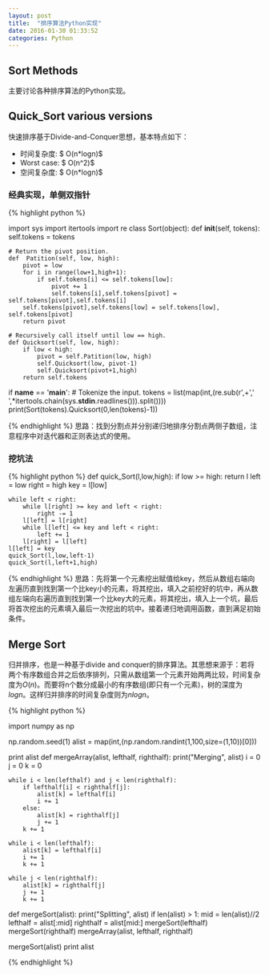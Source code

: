 ```yaml
---
layout: post
title:  "排序算法Python实现"
date: 2016-01-30 01:33:52
categories: Python
---
```

## Sort Methods
主要讨论各种排序算法的Python实现。

## Quick_Sort various versions
快速排序基于Divide-and-Conquer思想，基本特点如下：

*  时间复杂度: $ O(n*logn)$ 
*  Worst case: $ O(n^2)$ 
*  空间复杂度: $ O(n*logn)$ 

### 经典实现，单侧双指针
{% highlight python %}

import sys
import itertools
import re
class Sort(object):
	def __init__(self, tokens):
		self.tokens = tokens

	# Return the pivot position.
	def  Patition(self, low, high):
		pivot = low
		for i in range(low+1,high+1):
			if self.tokens[i] <= self.tokens[low]:
				pivot += 1
				self.tokens[i],self.tokens[pivot] = self.tokens[pivot],self.tokens[i]
		self.tokens[pivot],self.tokens[low] = self.tokens[low], self.tokens[pivot]
		return pivot

	# Recursively call itself until low == high.
	def Quicksort(self, low, high):
		if low < high:
			pivot = self.Patition(low, high)
			self.Quicksort(low, pivot-1)
			self.Quicksort(pivot+1,high)
		return self.tokens

if __name__ == '__main__':
	# Tokenize the input.
	tokens = list(map(int,(re.sub(r',+',' ',*itertools.chain(sys.__stdin__.readlines())).split())))
	print(Sort(tokens).Quicksort(0,len(tokens)-1))

{% endhighlight %}
思路：找到分割点并分别递归地排序分割点两侧子数组，注意程序中对迭代器和正则表达式的使用。

### 挖坑法
{% highlight python %}
def quick_Sort(l,low,high):
	if low >= high:
		return l
	left  = low
	right = high
	key   = l[low]

	while left < right:
		while l[right] >= key and left < right:
			right -= 1
		l[left] = l[right]
		while l[left] <= key and left < right:
			left += 1
		l[right] = l[left]
	l[left] = key
	quick_Sort(l,low,left-1)
	quick_Sort(l,left+1,high)

{% endhighlight %}
思路：先将第一个元素挖出赋值给key，然后从数组右端向左遍历直到找到第一个比key小的元素，将其挖出，填入之前挖好的坑中，再从数组左端向右遍历直到找到第一个比key大的元素，将其挖出，填入上一个坑，最后将首次挖出的元素填入最后一次挖出的坑中。接着递归地调用函数，直到满足初始条件。

## Merge Sort
归并排序，也是一种基于divide and conquer的排序算法。其思想来源于：若将两个有序数组合并之后依序排列，只需从数组第一个元素开始两两比较，时间复杂度为$O(n)$。而要将n个数分成最小的有序数组(即只有一个元素)，树的深度为$logn$。这样归并排序的时间复杂度则为$nlogn$。

{% highlight python %}

import numpy as np

np.random.seed(1)
alist = map(int,(np.random.randint(1,100,size=(1,10))[0]))

print alist
def mergeArray(alist, lefthalf, righthalf):
	print("Merging", alist)
	i = 0
	j = 0
	k = 0

	while i < len(lefthalf) and j < len(righthalf):
		if lefthalf[i] < righthalf[j]:
			alist[k] = lefthalf[i]
			i += 1
		else:
			alist[k] = righthalf[j]
			j += 1
		k += 1

	while i < len(lefthalf):
		alist[k] = lefthalf[i]
		i += 1
		k += 1

	while j < len(righthalf):
		alist[k] = righthalf[j]
		j += 1
		k += 1

def mergeSort(alist):
	print("Splitting", alist)
	if len(alist) > 1:
		mid 		= len(alist)//2
		lefthalf	= alist[:mid]
		righthalf	= alist[mid:]
		mergeSort(lefthalf)
		mergeSort(righthalf)
		mergeArray(alist, lefthalf, righthalf)

mergeSort(alist)
print alist

{% endhighlight %}







